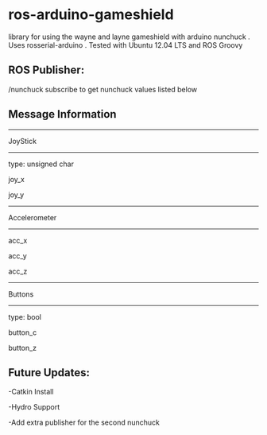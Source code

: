 ros-arduino-gameshield
======================

library for using the wayne and layne gameshield with arduino nunchuck . 
Uses rosserial-arduino . Tested with Ubuntu 12.04 LTS and ROS Groovy

ROS Publisher:
--------------
/nunchuck   subscribe to get nunchuck values listed below

Message Information
-------------------
___________________

JoyStick
___________________
type: unsigned char

joy_x

joy_y
___________________

Accelerometer
___________________
acc_x

acc_y

acc_z
___________________

Buttons
___________________
type: bool

button_c

button_z

Future Updates:
--------------
-Catkin Install

-Hydro Support

-Add extra publisher for the second nunchuck
